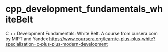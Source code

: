 # cpp_development_fundamentals_whiteBelt
C ++ Development Fundamentals: White Belt. A course from cursera.com by MIPT and Yandex
https://www.coursera.org/learn/c-plus-plus-white?specialization=c-plus-plus-modern-development
